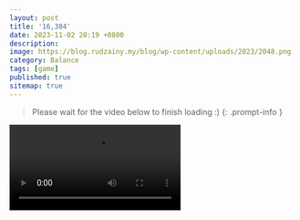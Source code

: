 ```yaml
---
layout: post
title: '16,384'
date: 2023-11-02 20:19 +0800
description: 
image: https://blog.rudzainy.my/blog/wp-content/uploads/2023/2048.png
category: Balance
tags: [game]
published: true
sitemap: true
---
```


> Please wait for the video below to finish loading :)
{: .prompt-info }

![16,384](https://res.cloudinary.com/rudzainy/video/upload/v1701174400/RPReplay_Final1698923540_a4tpkt.mov)